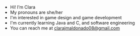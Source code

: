 - Hi! I’m Clara
- My pronouns are she/her
- I'm interested in game design and game development 
- I'm currently learning Java and C, and software engineering
- You can reach me at clarajmaldonado08@gmail.com

<!---
clararity/clararity is a ✨ special ✨ repository because its `README.md` (this file) appears on your GitHub profile.
You can click the Preview link to take a look at your changes.
--->
